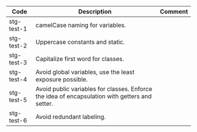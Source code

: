 | Code       | Description                                                                                    | Comment |
|------------|------------------------------------------------------------------------------------------------|---------|
| stg-test-1 | camelCase naming for variables.                                                                |         |
| stg-test-2 | Uppercase constants and static.                                                                |         |
| stg-test-3 | Capitalize first word for classes.                                                             |         |
| stg-test-4 | Avoid global variables, use the least exposure possible.                                       |         |
| stg-test-5 | Avoid public variables for classes. Enforce the idea of encapsulation with getters and setter. |         |
| stg-test-6 | Avoid redundant labeling.                                                                      |         |


